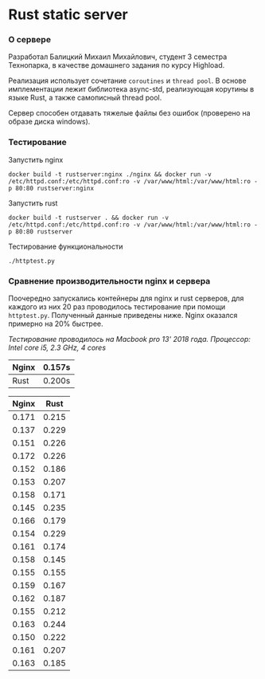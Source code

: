 # Rust static server
### О сервере
Разработал Балицкий Михаил Михайлович, студент 3 семестра Технопарка, в качестве домашнего задания по курсу Highload.

Реализация использует сочетание `coroutines` и `thread pool`.
В основе имплементации лежит библиотека async-std, реализующая корутины в языке Rust, а также самописный thread pool.

Сервер способен отдавать тяжелые файлы без ошибок (проверено на образе диска windows).
### Тестирование
Запустить nginx
```shell script
docker build -t rustserver:nginx ./nginx && docker run -v /etc/httpd.conf:/etc/httpd.conf:ro -v /var/www/html:/var/www/html:ro -p 80:80 rustserver:nginx
```
Запустить rust
```shell script
docker build -t rustserver . && docker run -v /etc/httpd.conf:/etc/httpd.conf:ro -v /var/www/html:/var/www/html:ro -p 80:80 rustserver
```
Тестирование функциональности
```shell script
./httptest.py
```
### Сравнение производительности nginx и сервера
Поочередно запускались контейнеры для nginx и rust серверов, для каждого из них 20 раз проводилось тестирование при помощи `httptest.py`. 
Полученный данные приведены ниже. Nginx оказался примерно на 20% быстрее.

_Тестирование проводилось на Macbook pro 13' 2018 года. Процессор: Intel core i5, 2.3 GHz, 4 cores_

| Nginx | 0.157s  |
| ----- | ----- |
| Rust | 0.200s |

| Nginx | Rust  |
| ----- | ----- |
| 0.171 | 0.215 |
| 0.137 | 0.229 |
| 0.151 | 0.226 |
| 0.172 | 0.226 |
| 0.152 | 0.186 |
| 0.153 | 0.207 |
| 0.158 | 0.171 |
| 0.145 | 0.235 |
| 0.166 | 0.179 |
| 0.154 | 0.229 |
| 0.161 | 0.174 |
| 0.158 | 0.145 |
| 0.155 | 0.155 |
| 0.159 | 0.167 |
| 0.162 | 0.187 |
| 0.155 | 0.212 |
| 0.163 | 0.244 |
| 0.150 | 0.222 |
| 0.161 | 0.207 |
| 0.163 | 0.185 |
